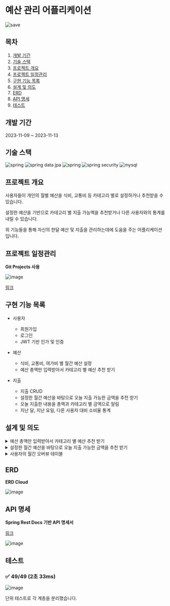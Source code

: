 # 예산 관리 어플리케이션

![save](https://github.com/mizuirohoshi7/budget-guard/assets/142835195/c9157a14-ce5b-41f8-b5ea-d4fa598544fa)

## 목차

1. [개발 기간](#개발-기간)
2. [기술 스택](#기술-스택)
3. [프로젝트 개요](#프로젝트-개요)
4. [프로젝트 일정관리](#프로젝트-일정관리)
5. [구현 기능 목록](#구현-기능-목록)
6. [설계 및 의도](#설계-및-의도)
7. [ERD](#erd)
8. [API 명세](#api-명세)
9. [테스트](#테스트)

## 개발 기간

2023-11-09 ~ 2023-11-13

## 기술 스택

<img src="https://img.shields.io/badge/spring-6DB33F?style=for-the-badge&logo=spring&logoColor=white" alt="spring"/> <img src="https://img.shields.io/badge/spring data jpa-6DB33F?style=for-the-badge&logo=spring&logoColor=white" alt="spring data jpa"/> <img src="https://img.shields.io/badge/querydsl-6DB33F?style=for-the-badge&logo=spring&logoColor=white" alt="spring"/> <img src="https://img.shields.io/badge/spring security-6DB33F?style=for-the-badge&logo=springSecurity&logoColor=white" alt="spring security"/> <img src="https://img.shields.io/badge/mysql-4479A1?style=for-the-badge&logo=mysql&logoColor=white" alt="mysql"/>

## 프로젝트 개요

사용자들이 개인의 월별 예산을 식비, 교통비 등 카테고리 별로 설정하거나 추천받을 수 있습니다.

설정한 예산을 기반으로 카테고리 별 지출 가능액을 추천받거나 다른 사용자와의 통계를 내릴 수 있습니다.

위 기능들을 통해 자신의 한달 예산 및 지출을 관리하는데에 도움을 주는 어플리케이션입니다.

## 프로젝트 일정관리

**Git Projects 사용**

![image](https://github.com/mizuirohoshi7/budget-guard/assets/142835195/2f24fa80-3ef5-49ad-b232-a36eed2f5115)

[링크](https://github.com/users/mizuirohoshi7/projects/2/views/1)

## 구현 기능 목록

* 사용자
    * 회원가입
    * 로그인
    * JWT 기반 인가 및 인증

* 예산
    * 식비, 교통비, 여가비 별 월간 예산 설정
    * 예산 총액만 입력받아서 카테고리 별 예산 추천 받기

* 지출
    * 지출 CRUD
    * 설정한 월간 예산을 바탕으로 오늘 지출 가능한 금액을 추천 받기
    * 오늘 지출한 내용을 총액과 카테고리 별 금액으로 알림
    * 지난 달, 지난 요일, 다른 사용자 대비 소비율 통계

## 설계 및 의도

<details>
<summary>예산 총액만 입력받아서 카테고리 별 예산 추천 받기</summary>

```
카테고리 별 예산 설정에 어려움이 있는 사용자를 위해 예산 비율 추천 기능이 존재합니다.
예산 추천의 기준은 다른 사용자의 예산 비율의 평균입니다.
모든 사용자의 (카테고리 별 예산) / (예산 총액)을 평균내어 추천받을 사용자의 예산 총액에 곱한 값을 추천합니다.
단순히 카테고리 개수만큼 예산을 등분하기보다는 해당 방법이 더 합리적으로 예산을 분배할 수 있을 것이라 생각했습니다.
```
</details>

<details>
<summary>설정한 월간 예산을 바탕으로 오늘 지출 가능한 금액을 추천 받기</summary>

```
이번 달의 남은 예산과 남은 일수를 고려하여 오늘 지출 가능한 금액을 적절하게 추천합니다.
(남은 예산 / 남은 일수)를 잔여 예산 총액으로 설정하여, 카테고리 별 비율로 나누어서 추천합니다.
카테고리 별 비율은 처음 예산을 설정할 때의 (카테고리 별 예산) / (예산 총액)으로 계산합니다.
이 설계로 사용자는 전날에 과소비를 했다고 해도 오늘 한푼도 못쓰는 것이 아니라 적절한 지출을 할 수 있도록 도움 받습니다.
또한 예산 초과를 했더라도 미리 설정한 최소 지출 금액만큼은 추천받도록 구현했습니다.
```
</details>

<details>
<summary>사용자의 월간 오버뷰 테이블</summary>

```
사용자의 월간 총 예산과 월간 총 지출을 오버뷰 테이블을 만들어서 따로 관리했습니다.
위 두 수치는 필요할때마다 매번 계산하기보다는 아예 따로 관리하는 것이 더 효율적이라고 생각했습니다.
예산이나 지출의 비율을 구할 때 자주 필요하기 때문입니다.
이 어플리케이션은 월간 예산 및 지출을 관리해주는 것이기 때문에 매월 1일 0시 0분에 스케쥴러로 오버뷰 테이블을 초기화합니다.
```
</details>

## ERD

**ERD Cloud**

![image](https://github.com/mizuirohoshi7/budget-guard/assets/142835195/02741c8b-def1-40b3-ab2a-02fa47f6456b)

## API 명세

**Spring Rest Docs 기반 API 명세서**

[링크](https://mizuirohoshi7.github.io/budget-guard/)

![image](https://github.com/mizuirohoshi7/budget-guard/assets/142835195/db7a0775-79d2-413e-ae4c-8c4d3b630eb2)

## 테스트

### ✅ 49/49 (2초 33ms)

![image](https://github.com/wanted-preonboarding-team-m/02_geoRecommendEats/assets/57309311/c8265e01-9e0d-417f-865b-408e7e672322)

단위 테스트로 각 계층을 분리했습니다.
